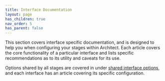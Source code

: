 ```yaml
---
title: Interface Documentation
layout: page
has_children: true
nav_order: 5
has_parent: false
---
```


This section covers interface specific documentation, and is designed to help you when configuring your stages within Architect. Each article covers the core functionality of a particular interface and lists specific recommendations as to its utility and caveats for its use.

Options shared by all stages are covered in under [shared interface options](./shared.md), and each interface has an article covering its specific configuration.
